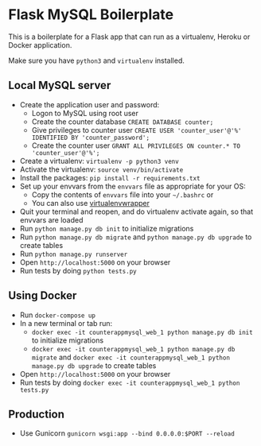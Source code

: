 # Flask MySQL Boilerplate

This is a boilerplate for a Flask app that can run as a virtualenv, Heroku or Docker application.

Make sure you have `python3` and `virtualenv` installed.

## Local MySQL server
- Create the application user and password:
    - Logon to MySQL using root user
    - Create the counter database `CREATE DATABASE counter;`
    - Give privileges to counter user `CREATE USER 'counter_user'@'%' IDENTIFIED BY 'counter_password';`  
    - Create the counter user `GRANT ALL PRIVILEGES ON counter.* TO 'counter_user'@'%';`
- Create a virtualenv: `virtualenv -p python3 venv`
- Activate the virtualenv: `source venv/bin/activate`
- Install the packages: `pip install -r requirements.txt`
- Set up your envvars from the `envvars` file as appropriate for your OS:
    - Copy the contents of `envvars` file into your `~/.bashrc` or
    - You can also use [virtualenvwrapper](https://virtualenvwrapper.readthedocs.io/en/latest/)
- Quit your terminal and reopen, and do virtualenv activate again, so that envvars are loaded
- Run `python manage.py db init` to initialize migrations
- Run `python manage.py db migrate` and `python manage.py db upgrade` to create tables
- Run `python manage.py runserver`
- Open `http://localhost:5000` on your browser
- Run tests by doing `python tests.py`

## Using Docker
- Run `docker-compose up`
- In a new terminal or tab run:
    - `docker exec -it counterappmysql_web_1 python manage.py db init` to initialize migrations
    - `docker exec -it counterappmysql_web_1 python manage.py db migrate` and `docker exec -it counterappmysql_web_1 python manage.py db upgrade` to create tables
- Open `http://localhost:5000` on your browser
- Run tests by doing `docker exec -it counterappmysql_web_1 python tests.py`

## Production
- Use Gunicorn `gunicorn wsgi:app --bind 0.0.0.0:$PORT --reload`
